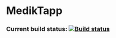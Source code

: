 # MedikTapp

### Current build status: [![Build status](https://build.appcenter.ms/v0.1/apps/363a9cae-04ec-402d-a649-de7bda50c79d/branches/develop/badge)](https://appcenter.ms)
